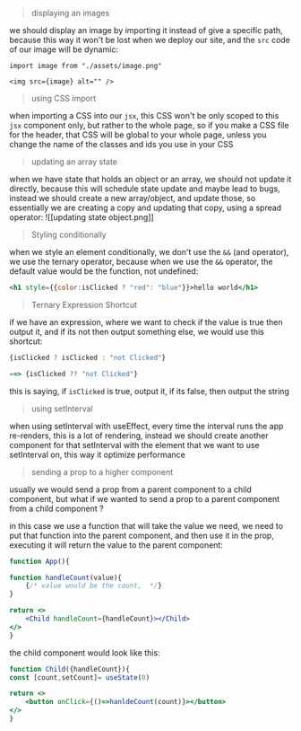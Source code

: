 
 >displaying an images
 
 we should display an image by importing it instead of give a specific path, because this way it won't be lost when we deploy our site, and the `src` code of our image will be dynamic:
 
```JSX
import image from "./assets/image.png"

<img src={image} alt="" />
```


> using CSS import 

when importing a CSS into our `jsx`, this  CSS  won't be only scoped to this `jsx` component only, but rather to the whole page, so if you make a CSS file for the header, that CSS  will be global to your whole page, unless you change the name of the classes and ids you use in your CSS

> updating an array state

when we have state that holds an object or an array, we should not update it directly,  because this will schedule state update and maybe lead to bugs, instead we should create a new array/object, and update those, so essentially we are creating a copy and updating that copy, using a spread operator:
![[updating state object.png]]

> Styling conditionally

when we style an element conditionally, we don't use the `&&` (and operator), we use the ternary operator, because when we use the `&&` operator, the default value would be the function, not undefined:

```jsx
<h1 style={{color:isClicked ? "red": "blue"}}>hello world</h1>
```

> Ternary Expression Shortcut

if we have an expression, where we want to check if the value is true then output it, and if its not then output something else, we would use this shortcut:

```jsx
{isClicked ? isClicked : "not Clicked"}

==> {isClicked ?? "not Clicked"}
```

this is saying, if `isClicked` is true, output it, if its false, then output the string

> using setInterval 

when using setInterval with useEffect, every time the interval runs the app re-renders, this is a lot of rendering, instead we should create another component for that setInterval with the element that we want to use setInterval on, this way it optimize performance

> sending a prop to a higher component

usually we would send a prop from a parent component to a child component, but what if we wanted to send a prop to a parent component from a child component ? 

in this case we use a function that will take the value we need, we need to put that function into the parent component, and then use it in the prop, executing it will return the value to the parent component:

```jsx
function App(){

function handleCount(value){
	{/* value would be the count,  */}
}

return <>
	<Child handleCount={handleCount}></Child>
</>
}
```

the child component would look like this:

```jsx
function Child({handleCount}){
const [count,setCount]= useState(0)

return <>
	<button onClick={()=>hanldeCount(count)}></button>
</>
}
```

